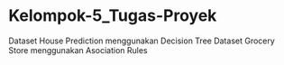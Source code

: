 # Kelompok-5_Tugas-Proyek
Dataset House Prediction menggunakan Decision Tree
Dataset Grocery Store menggunakan Asociation Rules
